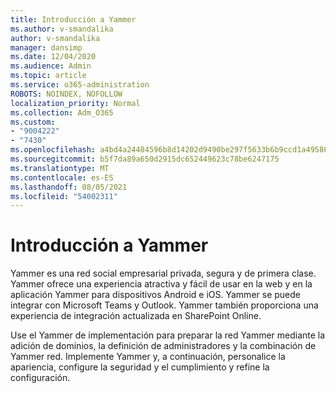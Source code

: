 ```yaml
---
title: Introducción a Yammer
ms.author: v-smandalika
author: v-smandalika
manager: dansimp
ms.date: 12/04/2020
ms.audience: Admin
ms.topic: article
ms.service: o365-administration
ROBOTS: NOINDEX, NOFOLLOW
localization_priority: Normal
ms.collection: Adm_O365
ms.custom:
- "9004222"
- "7430"
ms.openlocfilehash: a4bd4a24484596b8d14202d9490be297f5633b6b9ccd1a4958673b49752f77c7
ms.sourcegitcommit: b5f7da89a650d2915dc652449623c78be6247175
ms.translationtype: MT
ms.contentlocale: es-ES
ms.lasthandoff: 08/05/2021
ms.locfileid: "54002311"
---
```

# <a name="get-started-with-yammer"></a>Introducción a Yammer

Yammer es una red social empresarial privada, segura y de primera clase. Yammer ofrece una experiencia atractiva y fácil de usar en la web y en la aplicación Yammer para dispositivos Android e iOS. Yammer se puede integrar con Microsoft Teams y Outlook. Yammer también proporciona una experiencia de integración actualizada en SharePoint Online.

Use el Yammer de implementación para preparar la red Yammer mediante la adición de dominios, la definición de administradores y la combinación de Yammer red. Implemente Yammer y, a continuación, personalice la apariencia, configure la seguridad y el cumplimiento y refine la configuración.